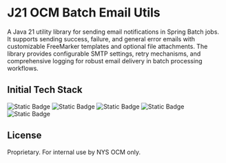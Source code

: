 # J21 OCM Batch Email Utils

A Java 21 utility library for sending email notifications in Spring Batch jobs. It supports sending success, failure, and general error emails with customizable FreeMarker templates and optional file attachments. The library provides configurable SMTP settings, retry mechanisms, and comprehensive logging for robust email delivery in batch processing workflows.

## Initial Tech Stack

![Static Badge](https://img.shields.io/badge/Java_21-red?style=plastic&logo=openjdk&logoSize=auto&labelColor=white&logoColor=black)
![Static Badge](https://img.shields.io/badge/Spring_Batch_6.0.0-green?style=plastic&logo=spring&logoSize=auto&labelColor=white)
![Static Badge](https://img.shields.io/badge/Gradle_8.14.2-blue?style=plastic&logo=gradle&logoSize=auto&labelColor=white&logoColor=black)
![Static Badge](https://img.shields.io/badge/Freemarker_2.3.34-gray?style=plastic&logo=apache&logoSize=auto&labelColor=white&logoColor=black)
![Static Badge](https://img.shields.io/badge/Jakarta_Mail_2.1.4-yellow?style=plastic&logo=mailboxdotorg&logoSize=auto&labelColor=white&logoColor=black)

## License

Proprietary. For internal use by NYS OCM only.
